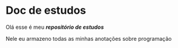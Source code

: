 # Doc de estudos

Olá esse é meu ***repositório de estudos*** 

Nele eu armazeno todas as minhas anotações sobre programação 


